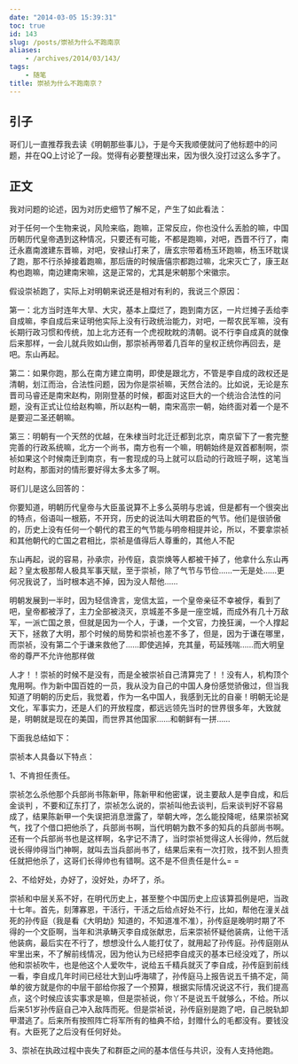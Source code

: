 ```yaml
---
date: "2014-03-05 15:39:31"
toc: true
id: 143
slug: /posts/崇祯为什么不跑南京
aliases:
    - /archives/2014/03/143/
tags:
    - 随笔
title: 崇祯为什么不跑南京？
---
```


## 引子

哥们儿一直推荐我去读《明朝那些事儿》，于是今天我顺便就问了他标题中的问题，并在QQ上讨论了一段。觉得有必要整理出来，因为很久没打过这么多字了。

## 正文

我对问题的论述，因为对历史细节了解不足，产生了如此看法：

对于任何一个生物来说，风险来临，跑嘛，正常反应，你也没什么丢脸的嘛，中国历朝历代皇帝遇到这种情况，只要还有可能，不都是跑嘛，对吧，西晋不行了，南迁永嘉南渡建东晋嘛，对吧，安禄山打来了，唐玄宗带着杨玉环跑嘛，杨玉环耽误了跑，那不行杀掉接着跑嘛，那后唐的时候唐僖宗都跑过嘛，北宋灭亡了，康王赵构也跑嘛，南边建南宋嘛，这是正常的，尤其是宋朝那个宋徽宗。

假设崇祯跑了，实际上对明朝来说还是相对有利的，我说三个原因：

第一：北方当时连年大旱、大灾，基本上糜烂了，跑到南方区，一片烂摊子丢给李自成嘛，李自成后来证明他实际上没有行政统治能力，对吧，一帮农民军嘛，没有长期行政习惯和传统，加上北方还有一个虎视眈眈的清朝。说不行李自成真的就像后来那样，一会儿就兵败如山倒，那崇祯再带着几百年的皇权正统你再回去，是吧。东山再起。

第二：如果你跑，那么在南方建立南明，即使是跟北方，不管是李自成的政权还是清朝，划江而治，合法性问题，因为你是崇祯嘛，天然合法的。比如说，无论是东晋司马睿还是南宋赵构，刚刚登基的时候，都面对这巨大的一个统治合法性的问题，没有正式让位给赵构嘛，所以赵构一朝，南宋高宗一朝，始终面对着一个是不是要迎二圣还朝嘛。

第三：明朝有一个天然的优越，在朱棣当时北迁迁都到北京，南京留下了一套完整完善的行政系统嘛，北方一个尚书，南方也有一个嘛，明朝始终是双首都制啊，崇祯如果这个时候南迁到南京，有一套现成的马上就可以启动的行政班子啊，这笔当时赵构，那面对的情形要好得太多太多了啊。

哥们儿是这么回答的：

你要知道，明朝历代皇帝与大臣虽说算不上多么英明与忠诚，但是都有一个很突出的特点，俗语叫一根筋，不开窍，历史的说法叫大明君臣的气节。他们是很骄傲的，历史上没有任何一个朝代的君王的气节能与明帝相提并论，所以，不要拿崇祯和其他朝代的亡国之君相比，崇祯是值得后人尊重的，其他人不配

东山再起，说的容易，孙承宗，孙传庭，袁崇焕等人都被干掉了，他拿什么东山再起？皇太极那帮人极具军事天赋，至于崇祯，除了气节与节俭……一无是处……更何况我说了，当时根本逃不掉，因为没人帮他……

明朝发展到一半时，因为轻信谗言，宠信太监，一个皇帝亲征不幸被俘，看到了吧，皇帝都被浮了，主力全部被浇灭，京城差不多是一座空城，而成外有几十万敌军，一派亡国之景，但就是因为一个人，于谦，一个文官，力挽狂澜，一个人撑起天下，拯救了大明，那个时候的局势和崇祯也差不多了，但是，因为于谦在哪里，而崇祯，没有第二个于谦来救他了……即使逃掉，充其量，苟延残喘……而大明皇帝的尊严不允许他那样做

人才！！崇祯的时候不是没有，而是全被崇祯自己清算完了！！没有人，机构顶个鬼用啊。作为新中国百姓的一员，我从没为自己的中国人身份感觉骄傲过，但当我知道了明朝的历史后，我觉着，作为一名中国人，我感到无比的自豪！明朝无论是文化，军事实力，还是人们的开放程度，都远远领先当时的世界很多年，大致就是，明朝就是现在的美国，而世界其他国家……和朝鲜有一拼……

下面我总结如下：

崇祯本人具备以下特点：

1、不肯担任责任。

崇祯怎么杀他那个兵部尚书陈新甲，陈新甲和他密谋，说主要敌人是李自成，和后金谈判 ，不要和辽东打了，崇祯怎么说的，崇祯叫他去谈判，后来谈判好不容易成了，结果陈新甲一个失误把消息泄露了，举朝大哗，怎么能投降呢，结果崇祯窝气，找了个借口把他杀了，兵部尚书啊，当代明朝为数不多的知兵的兵部尚书啊。还有一个兵部尚书也是这样啊，名字记不清了，当时崇祯觉得这人长得帅，然后就说长得帅得当门神啊，就叫去当兵部尚书了，结果后来有一次打败，找不到人担责任就把他杀了，这哥们长得帅也有错啊。这不是不但责任是什么= = 
 
2、不给好处，办好了，没好处，办坏了，杀。

崇祯和中层关系不好，在明代历史上，甚至整个中国历史上应该算孤例是吧，当政十七年。首先，刻薄寡恩，干活行，干活之后给点好处不行，比如，帮他在潼关战死的孙传庭（我是看《大明劫》知道的，不知道准不准），孙传庭是晚明时期了不得的一个文臣啊，当年和洪承畴灭李自成张献忠，后来崇祯怀疑他装病，让他干活他装病，最后实在不行了，想想没什么人能打仗了，就用起了孙传庭。孙传庭刚从牢里出来，不了解前线情况，因为他认为已经把李自成灭的基本已经没戏了，所以他和崇祯吹牛，也是他这个人爱吹牛，说给五千精兵就灭了李自成，孙传庭到前线一看，李自成几年时间已经壮大到山呼海啸了，孙传庭马上报告说五千搞不定，简单的彼方就是你的中层干部给你报了一个预算，根据实际情况说这不行，我们提高点，这个时候应该实事求是嘛，但是崇祯说，你丫不是说五千就够么，不给。所以后来51岁孙传庭自己冲入敌阵而死。但是崇祯说，孙传庭别是跑了吧，自己脱轨卸甲潜逃了。后来所有按照阵亡将军所有的桖典不给，封赠什么的毛都没有。要钱没有。大臣死了之后没有任何好处。

3、崇祯在执政过程中丧失了和群臣之间的基本信任与共识，没有人支持他跑。
